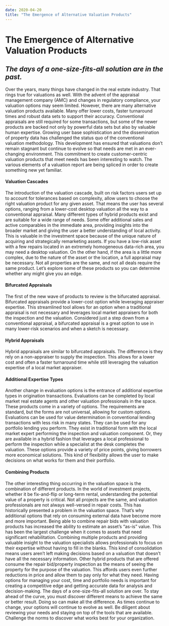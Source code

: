 ```yaml
---
date: 2020-04-20
title: "The Emergence of Alternative Valuation Products"
---
```


# **The Emergence of Alternative Valuation Products**
## *The days of a one-size-fits-all solution are in the past.*

Over the years, many things have changed in the real estate industry. That rings true for valuations as well. 
With the advent of the appraisal management company (AMC) and changes in regulatory compliance, your valuation options may seem limited. However, there are many alternative valuation products available. 
Many offer lower costs, faster turnaround times and robust data sets to support their accuracy. Conventional appraisals are still required for some transactions, but some of the newer products are backed not only by powerful data sets but also by valuable human expertise. 
Growing user base sophistication and the dissemination of property data has challenged the status quo of the conventional valuation methodology. This development has ensured that valuations don’t remain stagnant but continue to evolve so that needs are met in an ever-changing environment. 
This commitment to create customer-centric valuation products that meet needs has been interesting to watch. The various elements of a valuation report are being spliced in order to create something new yet familiar. 

#### Valuation Cascades
The introduction of the valuation cascade, built on risk factors users set up to account for tolerances based on complexity, allow users to choose the right valuation product for any given asset. That means the user has several options, ranging from a lower-cost desktop valuation all the way to a conventional appraisal. 
Many different types of hybrid products exist and are suitable for a wide range of needs. Some offer additional sales and active comparables in the immediate area, providing insights into the broader market and giving the user a better understanding of local activity. This is valuable in the investment space because of the unique nature of acquiring and strategically remarketing assets. If you have a low-risk asset with a few repairs located in an extremely homogeneous data-rich area, you may need a desktop valuation. On the other hand, if the area is a little more complex, due to the nature of the asset or the location, a full appraisal may be necessary. Not all properties are the same, and not all deals require the same product. 
Let’s explore some of these products so you can determine whether any might give you an edge.

#### Bifurcated Appraisals
The first of the new wave of products to review is the bifurcated appraisal. Bifurcated appraisals provide a lower-cost option while leveraging appraiser expertise. This streamlined tool allows for an option when a traditional appraisal is not necessary and leverages local market appraisers for both the inspection and the valuation. Considered just a step down from a conventional appraisal, a bifurcated appraisal is a great option to use in many lower-risk scenarios and when a sketch is necessary.

#### Hybrid Appraisals
Hybrid appraisals are similar to bifurcated appraisals. The difference is they rely on a non-appraiser to supply the inspection. This allows for a lower cost and often a faster turnaround time while still leveraging the valuation expertise of a local market appraiser. 

#### Additional Expertise Types
Another change in evaluation options is the entrance of additional expertise types in origination transactions. Evaluations can be completed by local market real estate agents and other valuation professionals in the space. These products come in a variety of options. The requirements are standard, but the forms are not universal, allowing for custom options. 
Evaluations can be used for value determination in conventional lending transactions with less risk in many states. They can be used for any portfolio lending you perform. They exist in traditional form with the local market expert performing the inspection and valuation component. Or, they are available in a hybrid fashion that leverages a local professional to perform the inspection while a specialist at the desk completes the valuation. 
These options provide a variety of price points, giving borrowers more economical solutions. This kind of flexibility allows the user to make decisions on what works for them and their portfolio. 

#### Combining Products
The other interesting thing occurring in the valuation space is the combination of different products. 
In the world of investment projects, whether it be fix-and-flip or long-term rental, understanding the potential value of a property is critical. Not all projects are the same, and valuation professionals are not always well-versed in repair costs. This has historically presented a problem in the valuation space. That’s why additional options that rely on consuming external data have become more and more important. 
Being able to combine repair bids with valuation products has increased the ability to estimate an asset’s “as-is” value. This has been the largest challenge when it comes to assets that need significant rehabilitation. Combining multiple products and providing valuable insight to the valuation specialists allows professionals to focus on their expertise without having to fill in the blanks. This kind of consolidation means users aren’t left making decisions based on a valuation that doesn’t have all the necessary information. 
Other hybrid products that are offered consume the repair bid/property inspection as the means of seeing the property for the purpose of the valuation. This affords users even further reductions in price and allow them to pay only for what they need. 
Having options for managing your cost, time and portfolio needs is important for creating a competitive edge and getting accurate data for analysis and decision-making. The days of a one-size-fits-all solution are over. To stay ahead of the curve, you must discover different means to achieve the same or better result. Doing so can make all the difference. 
As times continue to change, your options will continue to evolve as well. Be diligent about reviewing your needs and staying on top of the tools that are available. Challenge the norms to discover what works best for your organization. 
